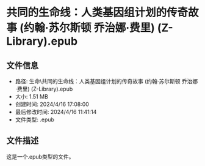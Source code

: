 ﻿# 共同的生命线：人类基因组计划的传奇故事 (约翰·苏尔斯顿  乔治娜·费里) (Z-Library).epub

## 文件信息
- 路径: 生命\共同的生命线：人类基因组计划的传奇故事 (约翰·苏尔斯顿  乔治娜·费里) (Z-Library).epub
- 大小: 1.51 MB
- 创建时间: 2024/4/16 17:08:00
- 最后修改时间: 2024/4/16 11:41:14
- 文件类型: .epub

## 文件描述
这是一个.epub类型的文件。

